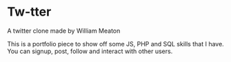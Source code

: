 # Tw-tter
A twitter clone made by William Meaton

This is a portfolio piece to show off some JS, PHP and SQL skills that I have. You can signup, post, follow and interact with other users.
